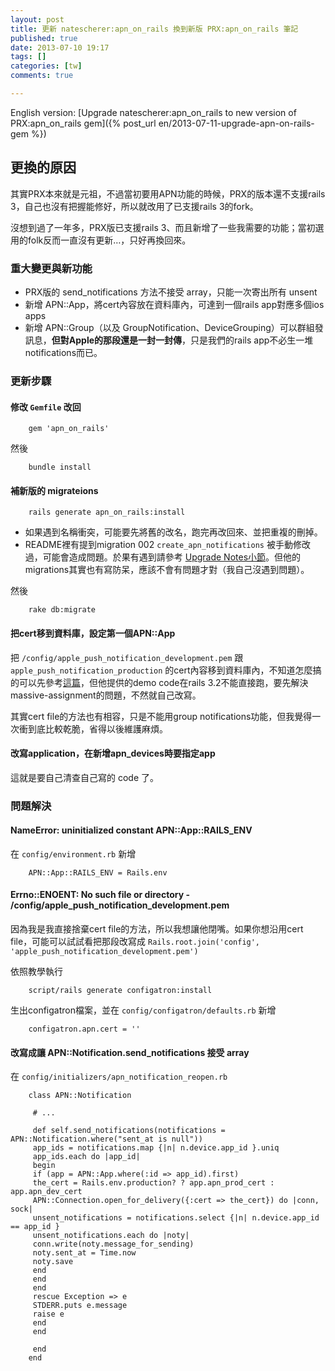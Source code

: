 ```yaml
---
layout: post
title: 更新 natescherer:apn_on_rails 換到新版 PRX:apn_on_rails 筆記
published: true
date: 2013-07-10 19:17
tags: []
categories: [tw]
comments: true

---
```



English version: [Upgrade natescherer:apn_on_rails to new version of PRX:apn_on_rails gem]({% post_url en/2013-07-11-upgrade-apn-on-rails-gem %})


## 更換的原因


其實PRX本來就是元祖，不過當初要用APN功能的時候，PRX的版本還不支援rails 3，自己也沒有把握能修好，所以就改用了已支援rails 3的fork。

沒想到過了一年多，PRX版已支援rails 3、而且新增了一些我需要的功能；當初選用的folk反而一直沒有更新…，只好再換回來。


### 重大變更與新功能



* PRX版的 send_notifications 方法不接受 array，只能一次寄出所有 unsent
* 新增 APN::App，將cert內容放在資料庫內，可達到一個rails app對應多個ios apps
* 新增 APN::Group（以及 GroupNotification、DeviceGrouping）可以群組發訊息，**但對Apple的那段還是一封一封傳**，只是我們的rails app不必生一堆notifications而已。




### 更新步驟



#### 修改 `Gemfile` 改回


		gem 'apn_on_rails'

然後

		bundle install


#### 補新版的 migrateions


		rails generate apn_on_rails:install


* 如果遇到名稱衝突，可能要先將舊的改名，跑完再改回來、並把重複的刪掉。
* README裡有提到migration 002 `create_apn_notifications` 被手動修改過，可能會造成問題。於果有遇到請參考 [Upgrade Notes小節][2]。但他的migrations其實也有寫防呆，應該不會有問題才對（我自己沒遇到問題）。



然後

		rake db:migrate


#### 把cert移到資料庫，設定第一個APN::App


把 `/config/apple_push_notification_development.pem` 跟 `apple_push_notification_production` 的cert內容移到資料庫內，不知道怎麼搞的可以先參考[這篇][3]，但他提供的demo code在rails 3.2不能直接跑，要先解決massive-assignment的問題，不然就自己改寫。

其實cert file的方法也有相容，只是不能用group notifications功能，但我覺得一次衝到底比較乾脆，省得以後維護麻煩。


#### 改寫application，在新增apn_devices時要指定app


這就是要自己清查自己寫的 code 了。


### 問題解決



#### NameError: uninitialized constant APN::App::RAILS_ENV


在 `config/environment.rb` 新增

		APN::App::RAILS_ENV = Rails.env


#### Errno::ENOENT: No such file or directory - /config/apple_push_notification_development.pem


因為我是我直接捨棄cert file的方法，所以我想讓他閉嘴。如果你想沿用cert file，可能可以試試看把那段改寫成 `Rails.root.join('config', 'apple_push_notification_development.pem')`

依照教學執行

		script/rails generate configatron:install

生出configatron檔案，並在 `config/configatron/defaults.rb` 新增

		configatron.apn.cert = ''


#### 改寫成讓 APN::Notification.send_notifications 接受 array


在 `config/initializers/apn_notification_reopen.rb`

		class APN::Notification

		 # ...

		 def self.send_notifications(notifications = APN::Notification.where("sent_at is null"))
		 app_ids = notifications.map {|n| n.device.app_id }.uniq
		 app_ids.each do |app_id|
		 begin
		 if (app = APN::App.where(:id => app_id).first)
		 the_cert = Rails.env.production? ? app.apn_prod_cert : app.apn_dev_cert
		 APN::Connection.open_for_delivery({:cert => the_cert}) do |conn, sock|
		 unsent_notifications = notifications.select {|n| n.device.app_id == app_id }
		 unsent_notifications.each do |noty|
		 conn.write(noty.message_for_sending)
		 noty.sent_at = Time.now
		 noty.save
		 end
		 end
		 end
		 rescue Exception => e
		 STDERR.puts e.message
		 raise e
		 end
		 end

		 end
		end


[2]: https://github.com/PRX/apn_on_rails/blob/master/README.textile#upgrade-notes
[3]: http://stackoverflow.com/questions/11533529/uninitialized-constant-apnapprails-env
